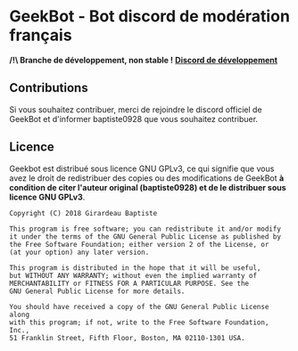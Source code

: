 # GeekBot - Bot discord de modération français

**/!\ Branche de développement, non stable !**
**[Discord de développement](https://discord.gg/WgWhXHc)**

## Contributions
Si vous souhaitez contribuer, merci de rejoindre le discord officiel de GeekBot et d'informer baptiste0928 que vous souhaitez contribuer.
 
## Licence
Geekbot est distribué sous licence GNU GPLv3, ce qui signifie que vous avez le droit de redistribuer des copies ou des modifications de GeekBot **à condition de citer l'auteur original (baptiste0928) et de le distribuer sous licence GNU GPLv3**.
```
Copyright (C) 2018 Girardeau Baptiste

This program is free software; you can redistribute it and/or modify  
it under the terms of the GNU General Public License as published by  
the Free Software Foundation; either version 2 of the License, or  
(at your option) any later version.

This program is distributed in the hope that it will be useful,  
but WITHOUT ANY WARRANTY; without even the implied warranty of  
MERCHANTABILITY or FITNESS FOR A PARTICULAR PURPOSE. See the  
GNU General Public License for more details.

You should have received a copy of the GNU General Public License along  
with this program; if not, write to the Free Software Foundation, Inc.,  
51 Franklin Street, Fifth Floor, Boston, MA 02110-1301 USA.
```

